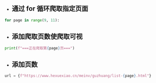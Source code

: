 - ## 通过 for 循环爬取指定页面

```py
for page in range(9, 11):
```
- ## 添加爬取页数使爬取可视

```py
print(f"===正在爬取第{page}页===")
```
- ## 添加页数
```py
url = {f"https://www.hexuexiao.cn/meinv/guzhuang/list-{page}.html"}
```